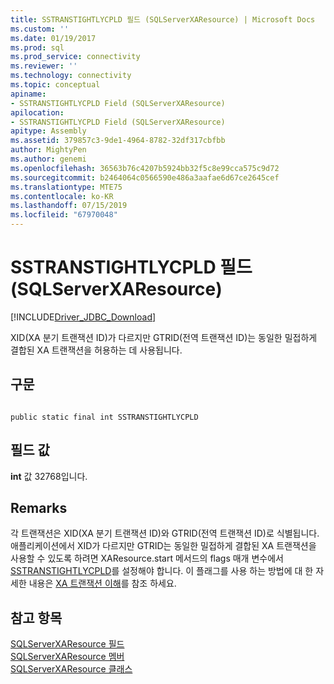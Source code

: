 ```yaml
---
title: SSTRANSTIGHTLYCPLD 필드 (SQLServerXAResource) | Microsoft Docs
ms.custom: ''
ms.date: 01/19/2017
ms.prod: sql
ms.prod_service: connectivity
ms.reviewer: ''
ms.technology: connectivity
ms.topic: conceptual
apiname:
- SSTRANSTIGHTLYCPLD Field (SQLServerXAResource)
apilocation:
- SSTRANSTIGHTLYCPLD Field (SQLServerXAResource)
apitype: Assembly
ms.assetid: 379857c3-9de1-4964-8782-32df317cbfbb
author: MightyPen
ms.author: genemi
ms.openlocfilehash: 36563b76c4207b5924bb32f5c8e99cca575c9d72
ms.sourcegitcommit: b2464064c0566590e486a3aafae6d67ce2645cef
ms.translationtype: MTE75
ms.contentlocale: ko-KR
ms.lasthandoff: 07/15/2019
ms.locfileid: "67970048"
---
```

# <a name="sstranstightlycpld-field-sqlserverxaresource"></a>SSTRANSTIGHTLYCPLD 필드(SQLServerXAResource)
[!INCLUDE[Driver_JDBC_Download](../../../includes/driver_jdbc_download.md)]

  XID(XA 분기 트랜잭션 ID)가 다르지만 GTRID(전역 트랜잭션 ID)는 동일한 밀접하게 결합된 XA 트랜잭션을 허용하는 데 사용됩니다.  
  
## <a name="syntax"></a>구문  
  
```  
  
public static final int SSTRANSTIGHTLYCPLD  
```  
  
## <a name="field-value"></a>필드 값  
 **int** 값 32768입니다.  
  
## <a name="remarks"></a>Remarks  
 각 트랜잭션은 XID(XA 분기 트랜잭션 ID)와 GTRID(전역 트랜잭션 ID)로 식별됩니다. 애플리케이션에서 XID가 다르지만 GTRID는 동일한 밀접하게 결합된 XA 트랜잭션을 사용할 수 있도록 하려면 XAResource.start 메서드의 flags 매개 변수에서 [SSTRANSTIGHTLYCPLD](../../../connect/jdbc/reference/sstranstightlycpld-field-sqlserverxaresource.md)를 설정해야 합니다. 이 플래그를 사용 하는 방법에 대 한 자세한 내용은 [XA 트랜잭션 이해](../../../connect/jdbc/understanding-xa-transactions.md)를 참조 하세요.  
  
## <a name="see-also"></a>참고 항목  
 [SQLServerXAResource 필드](../../../connect/jdbc/reference/sqlserverxaresource-fields.md)   
 [SQLServerXAResource 멤버](../../../connect/jdbc/reference/sqlserverxaresource-members.md)   
 [SQLServerXAResource 클래스](../../../connect/jdbc/reference/sqlserverxaresource-class.md)  
  
  
